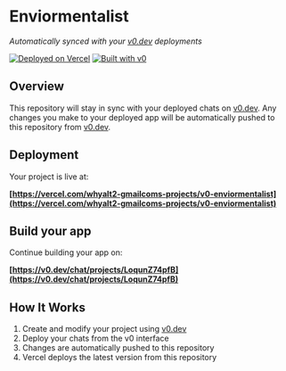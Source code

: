 # Enviormentalist

*Automatically synced with your [v0.dev](https://v0.dev) deployments*

[![Deployed on Vercel](https://img.shields.io/badge/Deployed%20on-Vercel-black?style=for-the-badge&logo=vercel)](https://vercel.com/whyalt2-gmailcoms-projects/v0-enviormentalist)
[![Built with v0](https://img.shields.io/badge/Built%20with-v0.dev-black?style=for-the-badge)](https://v0.dev/chat/projects/LoqunZ74pfB)

## Overview

This repository will stay in sync with your deployed chats on [v0.dev](https://v0.dev).
Any changes you make to your deployed app will be automatically pushed to this repository from [v0.dev](https://v0.dev).

## Deployment

Your project is live at:

**[https://vercel.com/whyalt2-gmailcoms-projects/v0-enviormentalist](https://vercel.com/whyalt2-gmailcoms-projects/v0-enviormentalist)**

## Build your app

Continue building your app on:

**[https://v0.dev/chat/projects/LoqunZ74pfB](https://v0.dev/chat/projects/LoqunZ74pfB)**

## How It Works

1. Create and modify your project using [v0.dev](https://v0.dev)
2. Deploy your chats from the v0 interface
3. Changes are automatically pushed to this repository
4. Vercel deploys the latest version from this repository
